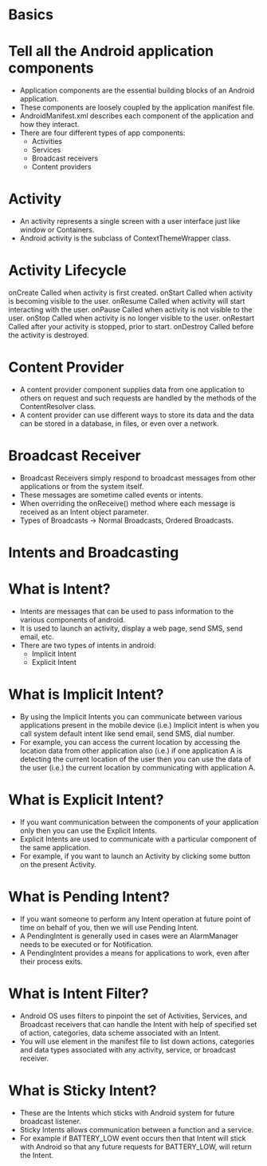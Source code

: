 # Basics

# Tell all the Android application components

- Application components are the essential building blocks of an Android application.
-	These components are loosely coupled by the application manifest file. 
-	AndroidManifest.xml describes each component of the application and how they interact.
-	There are four different types of app components:
    - Activities
    - Services
    - Broadcast receivers
    - Content providers
    
# Activity

- An activity represents a single screen with a user interface just like window or Containers.
- Android activity is the subclass of ContextThemeWrapper class.

# Activity Lifecycle

onCreate	Called when activity is first created.
onStart	Called when activity is becoming visible to the user.
onResume	Called when activity will start interacting with the user.
onPause	Called when activity is not visible to the user.
onStop	Called when activity is no longer visible to the user.
onRestart	Called after your activity is stopped, prior to start.
onDestroy	Called before the activity is destroyed.

# Content Provider

- A content provider component supplies data from one application to others on request and such requests are handled by the methods of the ContentResolver class. 
- A content provider can use different ways to store its data and the data can be stored in a database, in files, or even over a network.

# Broadcast Receiver

- Broadcast Receivers simply respond to broadcast messages from other applications or from the system itself. 
- These messages are sometime called events or intents.
- When overriding the onReceive() method where each message is received as an Intent object parameter.
- Types of Broadcasts -> Normal Broadcasts, Ordered Broadcasts.


# Intents and Broadcasting

# What is Intent?

- Intents are messages that can be used to pass information to the various components of android. 
- It is used to launch an activity, display a web page, send SMS, send email, etc. 
- There are two types of intents in android:
  - Implicit Intent
  - Explicit Intent
  
# What is Implicit Intent?

- By using the Implicit Intents you can communicate between various applications present in the mobile device 
  (i.e.) Implicit intent is when you call system default intent like send email, send SMS, dial number. 
-	For example, you can access the current location by accessing the location data from other application also 
  (i.e.) if one application A is detecting the current location of the user then you can use the data of the user 
  (i.e.) the current location by communicating with application A.
  
# What is Explicit Intent?

- If you want communication between the components of your application only then you can use the Explicit Intents.
- Explicit Intents are used to communicate with a particular component of the same application.
- For example, if you want to launch an Activity by clicking some button on the present Activity.
  
# What is	Pending Intent? 
- If you want someone to perform any Intent operation at future point of time on behalf of you, then we will use Pending Intent.
-	A PendingIntent is generally used in cases were an AlarmManager needs to be executed or for Notification. 
- A PendingIntent provides a means for applications to work, even after their process exits.

# What is Intent Filter? 
- Android OS uses filters to pinpoint the set of Activities, Services, and Broadcast receivers that can handle the Intent with help of specified set of action, categories, data scheme associated with an Intent. 
-	You will use <intent-filter> element in the manifest file to list down actions, categories and data types associated with any activity, service, or broadcast receiver.
  
# What is Sticky Intent?
- These are the Intents which sticks with Android system for future broadcast listener.
- Sticky Intents allows communication between a function and a service. 
- For example if BATTERY_LOW event occurs then that Intent will stick with Android so that any future requests for BATTERY_LOW, will return the Intent.
